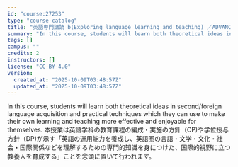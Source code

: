 ```yaml
---
id: "course:27253"
type: "course-catalog"
title: "英語専門講読 b(Exploring language learning and teaching) ／ADVANCED THEMATIC READING (B)"
summary: "In this course, students will learn both theoretical ideas in second/foreign language acquisition and practical techniqu…"
tags: []
campus: ""
credits: 2
instructors: []
license: "CC-BY-4.0"
version:
  created_at: "2025-10-09T03:48:57Z"
  updated_at: "2025-10-09T03:48:57Z"
---
```

In this course, students will learn both theoretical ideas in second/foreign language acquisition and practical techniques which they can use to make their own learning and teaching more effective and enjoyable for themselves. 本授業は英語学科の教育課程の編成・実施の方針（CP)や学位授与方針（DP)が示す「英語の運用能力を養成し、英語圏の言語・文学・文化・社会・国際関係などを理解するための専門的知識を身につけた、国際的視野に立つ教養人を育成する」ことを念頭に置いて行われます。
